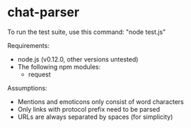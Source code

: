 # chat-parser

To run the test suite, use this command: "node test.js"

Requirements: 

* node.js (v0.12.0, other versions untested)
* The following npm modules:
	* request

Assumptions:

* Mentions and emoticons only consist of word characters
* Only links with protocol prefix need to be parsed
* URLs are always separated by spaces (for simplicity)
